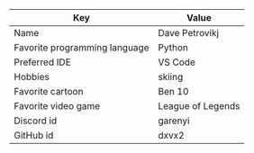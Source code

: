 | Key | Value |
| ---- | --- |
| Name | Dave Petrovikj |
| Favorite programming language | Python |
| Preferred IDE | VS Code |
| Hobbies | skiing |
| Favorite cartoon | Ben 10 |
| Favorite video game | League of Legends |
| Discord id | garenyi |
| GitHub id | dxvx2 |